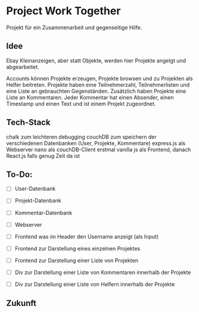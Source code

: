 # Project Work Together

Projekt für ein Zusammenarbeit und gegenseitige Hilfe.

## Idee

Ebay Kleinanzeigen, aber statt Objekte, werden hier Projekte angelgt und abgearbeitet.

Accounts können Projekte erzeugen, Projekte browsen und zu Projekten als Helfer beitreten.
Projekte haben eine Teilnehmerzahl, Teilnehmerlisten und eine Liste an gebrauchten Gegenständen.
Zusätzlich haben Projekte eine Liste an Kommentaren.
Jeder Kommentar hat einen Absender, einen Timestamp und einen Text und ist einem Projekt zugeordnet.

## Tech-Stack
chalk zum leichteren debugging
couchDB zum speichern der verschiedenen Datenbanken (User, Projekte, Kommentare)
express.js als Webserver
nano als couchDB-Client
erstmal vanilla js als Frontend, danach React.js falls genug Zeit da ist

## To-Do:
- [ ] User-Datenbank
- [ ] Projekt-Datenbank
- [ ] Kommentar-Datenbank
- [ ] Webserver
- [ ] Frontend was im Header den Username anzeigt (als Input)
- [ ] Frontend zur Darstellung eines einzelnen Projektes 
- [ ] Frontend zur Darstellung einer Liste von Projekten

- [ ] Div zur Darstellung einer Liste von Kommentaren innerhalb der Projekte
- [ ] Div zur Darstellung einer Liste von Helfern innerhalb der Projekte

## Zukunft